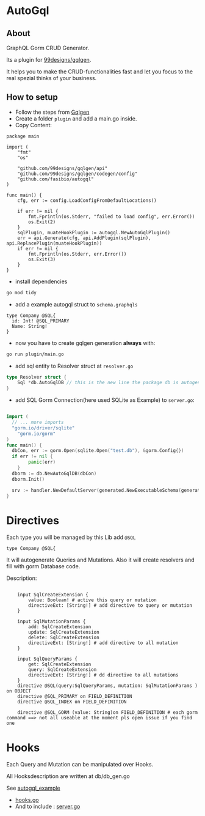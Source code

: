 # AutoGql

## About
GraphQL Gorm CRUD Generator. 

Its a plugin for [99designs/gqlgen](https://github.com/99designs/gqlgen).

It helps you to make the CRUD-functionalities fast and let you focus to the real spezial thinks of your business.

## How to setup

- Follow the steps from [Gqlgen](gqlgen.com)
- Create a folder ```plugin``` and add a main.go inside. 
- Copy Content: 
```golang
package main

import (
	"fmt"
	"os"

	"github.com/99designs/gqlgen/api"
	"github.com/99designs/gqlgen/codegen/config"
	"github.com/fasibio/autogql"
)

func main() {
	cfg, err := config.LoadConfigFromDefaultLocations()

	if err != nil {
		fmt.Fprintln(os.Stderr, "failed to load config", err.Error())
		os.Exit(2)
	}
	sqlPlugin, muateHookPlugin := autogql.NewAutoGqlPlugin()
	err = api.Generate(cfg, api.AddPlugin(sqlPlugin), api.ReplacePlugin(muateHookPlugin))
	if err != nil {
		fmt.Fprintln(os.Stderr, err.Error())
		os.Exit(3)
	}
}
```
- install dependencies
```bash
go mod tidy
```
- add a example autogql struct to ```schema.graphqls```

```gql
type Company @SQL{
  id: Int! @SQL_PRIMARY
  Name: String!
}
```

- now you have to create gqlgen generation **always** with: 

```bash
go run plugin/main.go
```

- add sql entity to Resolver struct at ```resolver.go```
```go
type Resolver struct {
	Sql *db.AutoGqlDB // this is the new line the package db is autogenerate by this plugin
}
```

- add SQL Gorm Connection(here used SQLite as Example) to ```server.go```:

```go

import (
  // ... more imports
  "gorm.io/driver/sqlite"
	"gorm.io/gorm"
)
func main() {
  dbCon, err := gorm.Open(sqlite.Open("test.db"), &gorm.Config{})
  if err != nil {
		panic(err)
	}
  dborm := db.NewAutoGqlDB(dbCon)
  dborm.Init()

  srv := handler.NewDefaultServer(generated.NewExecutableSchema(generated.Config{Resolvers: &graph.Resolver{Sql: &dborm} //.... <- here set dborm to resolver
}

```

# Directives

Each type you will be managed by this Lib add  ```@SQL```
```gql
type Company @SQL{
```

It will autogenerate Queries and Mutations. Also it will create resolvers and fill with gorm Database code. 

Description: 

```gql

	input SqlCreateExtension {
		value: Boolean! # active this query or mutation
		directiveExt: [String!] # add directive to query or mutation
	}

	input SqlMutationParams {
		add: SqlCreateExtension
		update: SqlCreateExtension
		delete: SqlCreateExtension
		directiveExt: [String!] # add directive to all mutation
	}

	input SqlQueryParams {
		get: SqlCreateExtension
		query: SqlCreateExtension
		directiveExt: [String!] # dd directive to all mutations
	}
	directive @SQL(query:SqlQueryParams, mutation: SqlMutationParams ) on OBJECT
	directive @SQL_PRIMARY on FIELD_DEFINITION
	directive @SQL_INDEX on FIELD_DEFINITION

	directive @SQL_GORM (value: String)on FIELD_DEFINITION # each gorm command ==> not all useable at the moment pls open issue if you find one

```



# Hooks 

Each Query and Mutation can be manipulated over Hooks. 

All Hooksdescription are written at db/db_gen.go

See [autogql_example](https://github.com/fasibio/autogql_example) 
 - [hooks.go](https://github.com/fasibio/autogql_example/blob/main/hooks.go)
 - And to include : [server.go](https://github.com/fasibio/autogql_example/blob/main/server.go#L29-L33)





